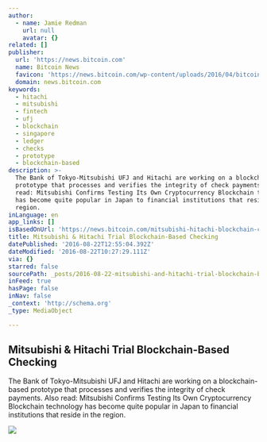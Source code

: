 ```yaml
---
author:
  - name: Jamie Redman
    url: null
    avatar: {}
related: []
publisher:
  url: 'https://news.bitcoin.com'
  name: Bitcoin News
  favicon: 'https://news.bitcoin.com/wp-content/uploads/2016/04/bitcoin_fav.png'
  domain: news.bitcoin.com
keywords:
  - hitachi
  - mitsubishi
  - fintech
  - ufj
  - blockchain
  - singapore
  - ledger
  - checks
  - prototype
  - blockchain-based
description: >-
  The Bank of Tokyo-Mitsubishi UFJ and Hitachi are working on a blockchain-based
  prototype that processes and verifies the integrity of check payments. Also
  read: Mitsubishi Confirms Testing Its Own Cryptocurrency Blockchain technology
  has become quite popular in Japan to financial institutions that reside in the
  region.
inLanguage: en
app_links: []
isBasedOnUrl: 'https://news.bitcoin.com/mitsubishi-hitachi-blockchain-checking/'
title: Mitsubishi & Hitachi Trial Blockchain-Based Checking
datePublished: '2016-08-22T12:55:04.392Z'
dateModified: '2016-08-22T10:27:29.111Z'
via: {}
starred: false
sourcePath: _posts/2016-08-22-mitsubishi-and-hitachi-trial-blockchain-based-checking.md
inFeed: true
hasPage: false
inNav: false
_context: 'http://schema.org'
_type: MediaObject

---
```

<article style=""><h1>Mitsubishi &amp; Hitachi Trial Blockchain-Based Checking</h1><p>The Bank of Tokyo-Mitsubishi UFJ and Hitachi are working on a blockchain-based prototype that processes and verifies the integrity of check payments. Also read: Mitsubishi Confirms Testing Its Own Cryptocurrency Blockchain technology has become quite popular in Japan to financial institutions that reside in the region.</p><img src="https://news.bitcoin.com/wp-content/uploads/2016/08/Mitsubishi-and-Hitachi-Test-Blockchain-Check-Processor.jpg" /></article>